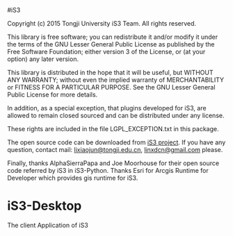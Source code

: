 #iS3

Copyright (c) 2015 Tongji University iS3 Team. All rights reserved.

This library is free software; you can redistribute it and/or modify it under the terms of the GNU Lesser General Public License as published by the Free Software Foundation; either version 3 of the License, or (at your option) any later version.

This library is distributed in the hope that it will be useful, but WITHOUT ANY WARRANTY; without even the implied warranty of MERCHANTABILITY or FITNESS FOR A PARTICULAR PURPOSE. See the GNU Lesser General Public License for more details.

In addition, as a special exception, that plugins developed for iS3, are allowed to remain closed sourced and can be distributed under any license.

These rights are included in the file LGPL_EXCEPTION.txt in this package.

The open source code can be downloaded from [iS3 project](https://github.com/iS3-Project/iS3). If you have any question, contact mail: <lixiaojun@tongji.edu.cn>, <linxdcn@gmail.com> please.

Finally, thanks AlphaSierraPapa and Joe Moorhouse for their open source code referred by iS3 in iS3-Python. Thanks Esri for Arcgis Runtime for Developer which provides gis runtime for iS3.

# iS3-Desktop
The client Application of iS3
